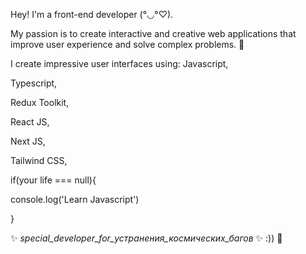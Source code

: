 Hey! I'm a front-end developer (°◡°♡).

My passion is to create interactive and creative web applications that improve user experience and solve complex problems. 🎨

I create impressive user interfaces using: 
Javascript,


Typescript,


Redux Toolkit,


React JS,


Next JS,


Tailwind CSS,

if(your life === null){




  console.log('Learn Javascript')




  
}

 ✨ _special_developer_for_устранения_космических_багов_ ✨ :)) 🚀
